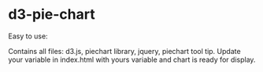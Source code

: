d3-pie-chart
============

Easy to use:

Contains all files: d3.js, piechart library, jquery, piechart tool tip.
Update your variable in index.html with yours variable and chart is ready for display.


